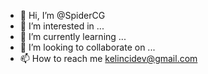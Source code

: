 - 👋 Hi, I’m @SpiderCG
- 👀 I’m interested in ...
- 🌱 I’m currently learning ...
- 💞️ I’m looking to collaborate on ...
- 📫 How to reach me kelincidev@gmail.com

<!---
SpiderCG/SpiderCG is a ✨ special ✨ repository because its `README.md` (this file) appears on your GitHub profile.
You can click the Preview link to take a look at your changes.
--->
